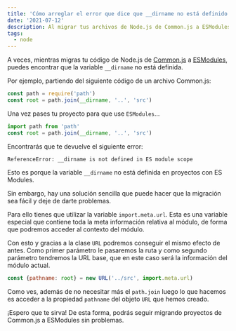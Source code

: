 ```yaml
---
title: 'Cómo arreglar el error que dice que __dirname no está definido en archivo ES Module de Node.js'
date: '2021-07-12'
description: Al migrar tus archivos de Node.js de Common.js a ESModules puedes encontrar que la variable __dirname no está definida. ¡Aprende a arreglarlo!
tags:
  - node
---
```


A veces, mientras migras tu código de Node.js de [Common.js](https://en.wikipedia.org/wiki/Common_JS) a [ESModules](https://en.wikipedia.org/wiki/ECMAScript_Modules), puedes encontrar que la variable `__dirname` no está definida.

Por ejemplo, partiendo del siguiente código de un archivo Common.js:

```javascript
const path = require('path')
const root = path.join(__dirname, '..', 'src')
```

Una vez pases tu proyecto para que use `ESModules`...

```javascript
import path from 'path'
const root = path.join(__dirname, '..', 'src')
```

Encontrarás que te devuelve el siguiente error:

```
ReferenceError: __dirname is not defined in ES module scope
```

Esto es porque la variable `__dirname` no está definida en proyectos con ES Modules. 

Sin embargo, hay una solución sencilla que puede hacer que la migración sea fácil y deje de darte problemas.

Para ello tienes que utilizar la variable `import.meta.url`. Esta es una variable especial que contiene toda la meta información relativa al módulo, de forma que podremos acceder al contexto del módulo.

Con esto y gracias a la clase `URL` podremos conseguir el mismo efecto de antes. Como primer parámetro le pasaremos la ruta y como segundo parámetro tendremos la URL base, que en este caso será la información del módulo actual.

```javascript
const {pathname: root} = new URL('../src', import.meta.url)
```

Como ves, además de no necesitar más el `path.join` luego lo que hacemos es acceder a la propiedad `pathname` del objeto `URL` que hemos creado.

¡Espero que te sirva! De esta forma, podrás seguir migrando proyectos de Common.js a ESModules sin problemas.